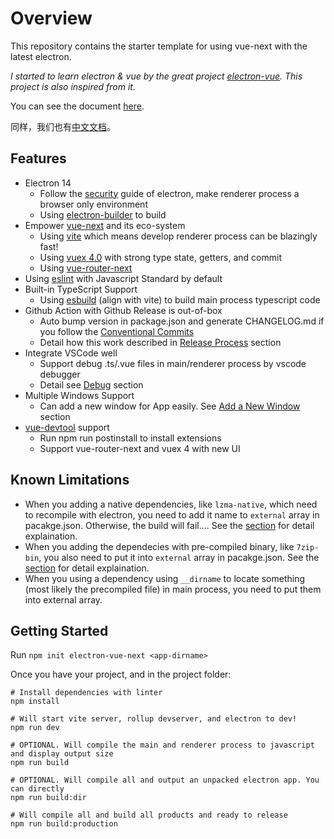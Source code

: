 # Overview

This repository contains the starter template for using vue-next with the latest electron. 

*I started to learn electron & vue by the great project [electron-vue](https://github.com/SimulatedGREG/electron-vue). This project is also inspired from it.*

You can see the document [here](https://ci010.github.io/electron-vue-next/index.html).

同样，我们也有[中文文档](https://ci010.github.io/electron-vue-next/zh)。

## Features

- Electron 14
  - Follow the [security](https://www.electronjs.org/docs/tutorial/security) guide of electron, make renderer process a browser only environment
  - Using [electron-builder](https://github.com/electron-userland/electron-builder) to build
- Empower [vue-next](https://github.com/vuejs/vue-next) and its eco-system
  - Using [vite](https://github.com/vitejs/vite) which means develop renderer process can be blazingly fast!
  - Using [vuex 4.0](https://github.com/vuejs/vuex/tree/4.0) with strong type state, getters, and commit
  - Using [vue-router-next](https://github.com/vuejs/vue-router-next)
- Using [eslint](https://www.npmjs.com/package/eslint) with Javascript Standard by default
- Built-in TypeScript Support
  - Using [esbuild](https://github.com/evanw/esbuild) (align with vite) to build main process typescript code 
- Github Action with Github Release is out-of-box
  - Auto bump version in package.json and generate CHANGELOG.md if you follow the [Conventional Commits](https://www.conventionalcommits.org/en/v1.0.0)
  - Detail how this work described in [Release Process](#release-process) section
- Integrate VSCode well
  - Support debug .ts/.vue files in main/renderer process by vscode debugger
  - Detail see [Debug](#debug-in-vscode) section
- Multiple Windows Support
  - Can add a new window for App easily. See [Add a New Window](#new-window) section
- [vue-devtool](https://github.com/vuejs/vue-devtools) support
  - Run npm run postinstall to install extensions
  - Support vue-router-next and vuex 4 with new UI

## Known Limitations

- When you adding a native dependencies, like `lzma-native`, which need to recompile with electron, you need to add it name to `external` array in pacakge.json. Otherwise, the build will fail.... See the [section](#native-dependencies) for detail explaination.
- When you adding the dependecies with pre-compiled binary, like `7zip-bin`, you also need to put it into `external` array in pacakge.json. See the [section](#dependencies-contains-compiled-binary) for detail explaination.
- When you using a dependency using `__dirname` to locate something (most likely the precompiled file) in main process, you need to put them into external array.


## Getting Started

Run `npm init electron-vue-next <app-dirname>`

Once you have your project, and in the project folder:

```shell
# Install dependencies with linter
npm install

# Will start vite server, rollup devserver, and electron to dev!
npm run dev

# OPTIONAL. Will compile the main and renderer process to javascript and display output size
npm run build

# OPTIONAL. Will compile all and output an unpacked electron app. You can directly 
npm run build:dir

# Will compile all and build all products and ready to release
npm run build:production

```
